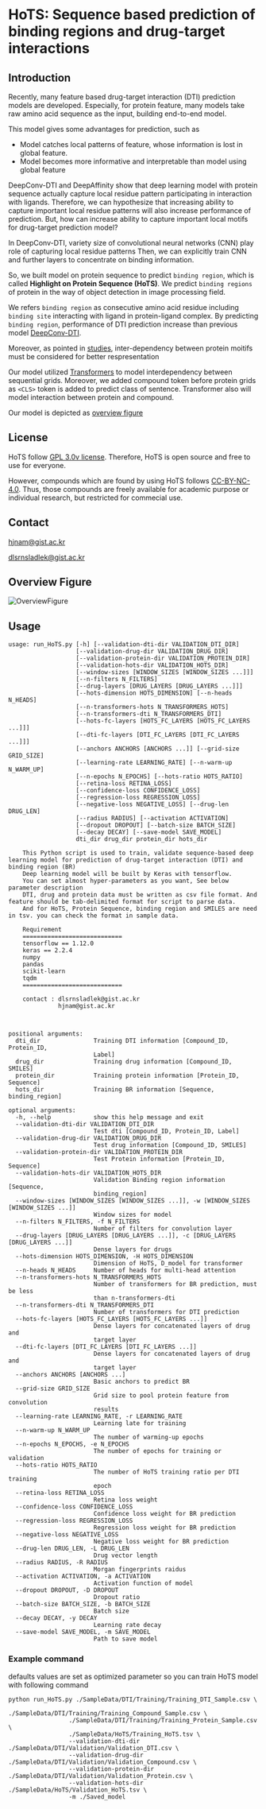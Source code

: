 # HoTS: Sequence based prediction of binding regions and drug-target interactions

## Introduction

Recently, many feature based drug-target interaction (DTI) prediction models are developed.
Especially, for protein feature, many models take raw amino acid sequence as the input, building end-to-end model.

This model gives some advantages for prediction, such as

  * Model catches local patterns of feature, whose information is lost in global feature. 
  * Model becomes more informative and interpretable than model using global feature

DeepConv-DTI and DeepAffinity show that deep learning model with protein sequence actually capture local residue pattern participating in interaction with ligands.
Therefore, we can hypothesize that increasing ability to capture important local residue patterns will also increase performance of prediction.
But, how can increase ability to capture important local motifs for drug-target prediction model?

In DeepConv-DTI, variety size of convolutional neural networks (CNN) play role of capturing local residue patterns
Then, we can explicitly train CNN and further layers to concentrate on binding information.

So, we built model on protein sequence to predict ``binding region``, which is called **Highlight on Protein Sequence (HoTS)**.
We predict ``binding regions`` of protein in the way of object detection in image processing field.

We refers ``binding region`` as consecutive amino acid residue including ``binding site`` interacting with ligand in protein-ligand complex.
By predicting ``binding region``, performance of DTI prediction increase than previous model [DeepConv-DTI](https://journals.plos.org/ploscompbiol/article?id=10.1371/journal.pcbi.1007129).

Moreover, as pointed in [studies](https://www.researchgate.net/publication/335085389_Improved_fragment_sampling_for_ab_initio_protein_structure_prediction_using_deep_neural_networks), inter-dependency between protein moitifs must be considered for better respresentation

Our model utilized [Transformers](https://arxiv.org/abs/1706.03762) to model interdependency between sequential grids.
Moreover, we added compound token before protein grids as ``<CLS>`` token is added to predict class of sentence. Transformer also will model interaction between protein and compound.

Our model is depicted as [overview figure](Figures/Fig_1.jpg)

## License


HoTS follow [GPL 3.0v license](LICENSE). Therefore, HoTS is open source and free to use for everyone.

However, compounds which are found by using HoTS follows [CC-BY-NC-4.0](CC-BY-NC-SA-4.0). Thus, those compounds are freely available for academic purpose or individual research, but restricted for commecial use.

## Contact

hjnam@gist.ac.kr

dlsrnsladlek@gist.ac.kr


## Overview Figure

![OverviewFigure](Figures/Fig1.jpg)

## Usage

```
usage: run_HoTS.py [-h] [--validation-dti-dir VALIDATION_DTI_DIR]
                   [--validation-drug-dir VALIDATION_DRUG_DIR]
                   [--validation-protein-dir VALIDATION_PROTEIN_DIR]
                   [--validation-hots-dir VALIDATION_HOTS_DIR]
                   [--window-sizes [WINDOW_SIZES [WINDOW_SIZES ...]]]
                   [--n-filters N_FILTERS]
                   [--drug-layers [DRUG_LAYERS [DRUG_LAYERS ...]]]
                   [--hots-dimension HOTS_DIMENSION] [--n-heads N_HEADS]
                   [--n-transformers-hots N_TRANSFORMERS_HOTS]
                   [--n-transformers-dti N_TRANSFORMERS_DTI]
                   [--hots-fc-layers [HOTS_FC_LAYERS [HOTS_FC_LAYERS ...]]]
                   [--dti-fc-layers [DTI_FC_LAYERS [DTI_FC_LAYERS ...]]]
                   [--anchors ANCHORS [ANCHORS ...]] [--grid-size GRID_SIZE]
                   [--learning-rate LEARNING_RATE] [--n-warm-up N_WARM_UP]
                   [--n-epochs N_EPOCHS] [--hots-ratio HOTS_RATIO]
                   [--retina-loss RETINA_LOSS]
                   [--confidence-loss CONFIDENCE_LOSS]
                   [--regression-loss REGRESSION_LOSS]
                   [--negative-loss NEGATIVE_LOSS] [--drug-len DRUG_LEN]
                   [--radius RADIUS] [--activation ACTIVATION]
                   [--dropout DROPOUT] [--batch-size BATCH_SIZE]
                   [--decay DECAY] [--save-model SAVE_MODEL]
                   dti_dir drug_dir protein_dir hots_dir

    This Python script is used to train, validate sequence-based deep learning model for prediction of drug-target interaction (DTI) and binding region (BR)
    Deep learning model will be built by Keras with tensorflow.
    You can set almost hyper-parameters as you want, See below parameter description
    DTI, drug and protein data must be written as csv file format. And feature should be tab-delimited format for script to parse data.
    And for HoTS, Protein Sequence, binding region and SMILES are need in tsv. you can check the format in sample data. 

    Requirement
    ============================ 
    tensorflow == 1.12.0 
    keras == 2.2.4 
    numpy 
    pandas 
    scikit-learn 
    tqdm 
    ============================

    contact : dlsrnsladlek@gist.ac.kr
              hjnam@gist.ac.kr

    

positional arguments:
  dti_dir               Training DTI information [Compound_ID, Protein_ID,
                        Label]
  drug_dir              Training drug information [Compound_ID, SMILES]
  protein_dir           Training protein information [Protein_ID, Sequence]
  hots_dir              Training BR information [Sequence, binding_region]

optional arguments:
  -h, --help            show this help message and exit
  --validation-dti-dir VALIDATION_DTI_DIR
                        Test dti [Compound_ID, Protein_ID, Label]
  --validation-drug-dir VALIDATION_DRUG_DIR
                        Test drug information [Compound_ID, SMILES]
  --validation-protein-dir VALIDATION_PROTEIN_DIR
                        Test Protein information [Protein_ID, Sequence]
  --validation-hots-dir VALIDATION_HOTS_DIR
                        Validation Binding region information [Sequence,
                        binding_region]
  --window-sizes [WINDOW_SIZES [WINDOW_SIZES ...]], -w [WINDOW_SIZES [WINDOW_SIZES ...]]
                        Window sizes for model
  --n-filters N_FILTERS, -f N_FILTERS
                        Number of filters for convolution layer
  --drug-layers [DRUG_LAYERS [DRUG_LAYERS ...]], -c [DRUG_LAYERS [DRUG_LAYERS ...]]
                        Dense layers for drugs
  --hots-dimension HOTS_DIMENSION, -H HOTS_DIMENSION
                        Dimension of HoTS, D_model for transformer
  --n-heads N_HEADS     Number of heads for multi-head attention
  --n-transformers-hots N_TRANSFORMERS_HOTS
                        Number of transformers for BR prediction, must be less
                        than n-transformers-dti
  --n-transformers-dti N_TRANSFORMERS_DTI
                        Number of transformers for DTI prediction
  --hots-fc-layers [HOTS_FC_LAYERS [HOTS_FC_LAYERS ...]]
                        Dense layers for concatenated layers of drug and
                        target layer
  --dti-fc-layers [DTI_FC_LAYERS [DTI_FC_LAYERS ...]]
                        Dense layers for concatenated layers of drug and
                        target layer
  --anchors ANCHORS [ANCHORS ...]
                        Basic anchors to predict BR
  --grid-size GRID_SIZE
                        Grid size to pool protein feature from convolution
                        results
  --learning-rate LEARNING_RATE, -r LEARNING_RATE
                        Learning late for training
  --n-warm-up N_WARM_UP
                        The number of warming-up epochs
  --n-epochs N_EPOCHS, -e N_EPOCHS
                        The number of epochs for training or validation
  --hots-ratio HOTS_RATIO
                        The number of HoTS training ratio per DTI training
                        epoch
  --retina-loss RETINA_LOSS
                        Retina loss weight
  --confidence-loss CONFIDENCE_LOSS
                        Confidence loss weight for BR prediction
  --regression-loss REGRESSION_LOSS
                        Regression loss weight for BR prediction
  --negative-loss NEGATIVE_LOSS
                        Negative loss weight for BR prediction
  --drug-len DRUG_LEN, -L DRUG_LEN
                        Drug vector length
  --radius RADIUS, -R RADIUS
                        Morgan fingerprints raidus
  --activation ACTIVATION, -a ACTIVATION
                        Activation function of model
  --dropout DROPOUT, -D DROPOUT
                        Dropout ratio
  --batch-size BATCH_SIZE, -b BATCH_SIZE
                        Batch size
  --decay DECAY, -y DECAY
                        Learning rate decay
  --save-model SAVE_MODEL, -m SAVE_MODEL
                        Path to save model
```


### Example command

defaults values are set as optimized parameter so you can train HoTS model with following command
 
```
python run_HoTS.py ./SampleData/DTI/Training/Training_DTI_Sample.csv \
                 ./SampleData/DTI/Training/Training_Compound_Sample.csv \ 
                 ./SampleData/DTI/Training/Training_Protein_Sample.csv \
                 ./SampleData/HoTS/Training_HoTS.tsv \ 
                 --validation-dti-dir  ./SampleData/DTI/Validation/Validation_DTI.csv \
                 --validation-drug-dir ./SampleData/DTI/Validation/Validation_Compound.csv \
                 --validation-protein-dir ./SampleData/DTI/Validation/Validation_Protein.csv \
                 --validation-hots-dir ./SampleData/HoTS/Validation_HoTS.tsv \ 
                 -m ./Saved_model
```
